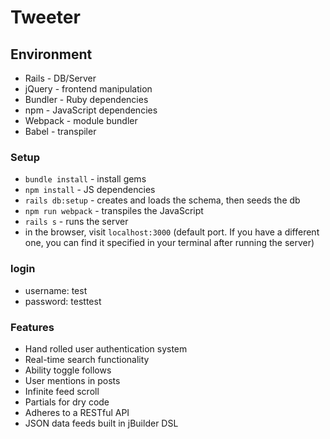 # Tweeter

## Environment
- Rails - DB/Server
- jQuery - frontend manipulation
- Bundler - Ruby dependencies
- npm - JavaScript dependencies
- Webpack - module bundler
- Babel - transpiler

### Setup 
- `bundle install` - install gems
- `npm install` - JS dependencies
- `rails db:setup` - creates and loads the schema, then seeds the db
- `npm run webpack` - transpiles the JavaScript
- `rails s` - runs the server
- in the browser, visit `localhost:3000` (default port. If you have a different one, you can find it specified in your terminal after running the server)

### login
- username: test
- password: testtest 

### Features
- Hand rolled user authentication system
- Real-time search functionality
- Ability toggle follows
- User mentions in posts
- Infinite feed scroll
- Partials for dry code 
- Adheres to a RESTful API
- JSON data feeds built in jBuilder DSL